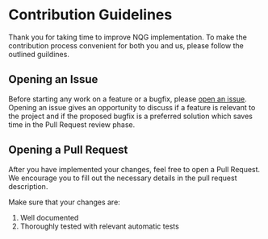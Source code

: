 # Contribution Guidelines

Thank you for taking time to improve NQG implementation.
To make the contribution process convenient for both you and us, please follow the outlined guildines.

## Opening an Issue

[//]: # (TODO add link to issues)

Before starting any work on a feature or a bugfix, please [open an issue]().
Opening an issue gives an opportunity to discuss if a feature is relevant to the project and if the proposed bugfix is a
preferred solution which saves time in the Pull Request review phase.

## Opening a Pull Request

After you have implemented your changes, feel free to open a Pull Request.
We encourage you to fill out the necessary details in the pull request description.

Make sure that your changes are:

1. Well documented
2. Thoroughly tested with relevant automatic tests
